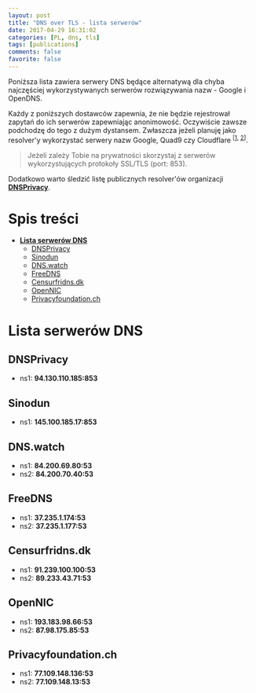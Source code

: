 ```yaml
---
layout: post
title: "DNS over TLS - lista serwerów"
date: 2017-04-29 16:31:02
categories: [PL, dns, tls]
tags: [publications]
comments: false
favorite: false
---
```


Poniższa lista zawiera serwery DNS będące alternatywą dla chyba najczęściej wykorzystywanych serwerów rozwiązywania nazw - Google i OpenDNS.

Każdy z poniższych dostawców zapewnia, że nie będzie rejestrował zapytań do ich serwerów zapewniając anonimowość. Oczywiście zawsze podchodzę do tego z dużym dystansem. Zwłaszcza jeżeli planuję jako resolver'y wykorzystać serwery nazw Google, Quad9 czy Cloudflare <sup>[[1](https://www.reddit.com/r/privacy/comments/88qyf1/9999_vs_1111_dns_resolvers/), [2](https://www.reddit.com/r/sevengali/comments/8fy15e/dns_cloudflare_quad9_etc/)]</sup>.

  > Jeżeli zależy Tobie na prywatności skorzystaj z serwerów wykorzystujących protokoły SSL/TLS (port: 853).

Dodatkowo warto śledzić listę publicznych resolver'ów organizacji **[DNSPrivacy](https://dnsprivacy.org/wiki/display/DP/DNS+Privacy+Test+Servers)**.

# Spis treści

- **[Lista serwerów DNS](#lista-serwerów-dns)**
  * [DNSPrivacy](#dnsprivacy)
  * [Sinodun](#sinodun)
  * [DNS.watch](#dnswatch)
  * [FreeDNS](#freedns)
  * [Censurfridns.dk](#censurfridnsdk)
  * [OpenNIC](#opennic)
  * [Privacyfoundation.ch](#privacyfoundationch)

# Lista serwerów DNS

## DNSPrivacy

- ns1: **94.130.110.185:853**

## Sinodun

- ns1: **145.100.185.17:853**

## DNS.watch

- ns1: **84.200.69.80:53**
- ns2: **84.200.70.40:53**

## FreeDNS

- ns1: **37.235.1.174:53**
- ns2: **37.235.1.177:53**

## Censurfridns.dk

- ns1: **91.239.100.100:53**
- ns2: **89.233.43.71:53**

## OpenNIC

- ns1: **193.183.98.66:53**
- ns2: **87.98.175.85:53**

## Privacyfoundation.ch

- ns1: **77.109.148.136:53**
- ns2: **77.109.148.13:53**
